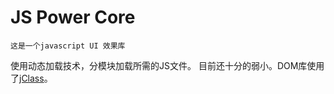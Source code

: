 JS Power Core
=========================
    这是一个javascript UI 效果库
使用动态加载技术，分模块加载所需的JS文件。
目前还十分的弱小。DOM库使用了[jClass](http://github.com/ay86/jClass)。
